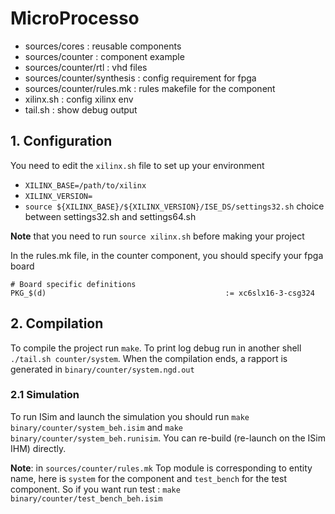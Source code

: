 # MicroProcesso

* sources/cores : reusable components
* sources/counter : component example 
* sources/counter/rtl : vhd files
* sources/counter/synthesis : config requirement for fpga
* sources/counter/rules.mk : rules makefile for the component
* xilinx.sh : config xilinx env
* tail.sh : show debug output

## 1. Configuration
You need to edit the `xilinx.sh` file to set up your environment
* `XILINX_BASE=/path/to/xilinx`
* `XILINX_VERSION=`
* `source ${XILINX_BASE}/${XILINX_VERSION}/ISE_DS/settings32.sh` choice between settings32.sh and settings64.sh 

**Note** that you need to run `source xilinx.sh` before making your project

In the rules.mk file, in the counter component, you should specify your fpga board

```
# Board specific definitions
PKG_$(d)                                        := xc6slx16-3-csg324
```

## 2. Compilation
To compile the project run `make`. To print log debug run in another shell `./tail.sh counter/system`.
When the compilation ends, a rapport is generated in `binary/counter/system.ngd.out`

### 2.1 Simulation  
To run ISim and launch the simulation you should run `make binary/counter/system_beh.isim` and `make binary/counter/system_beh.runisim`.
You can re-build (re-launch on the ISim IHM) directly.

**Note**: in `sources/counter/rules.mk`
Top module is corresponding to entity name, here is `system` for the component and `test_bench` for the test component.
So if you want run test : `make binary/counter/test_bench_beh.isim`




